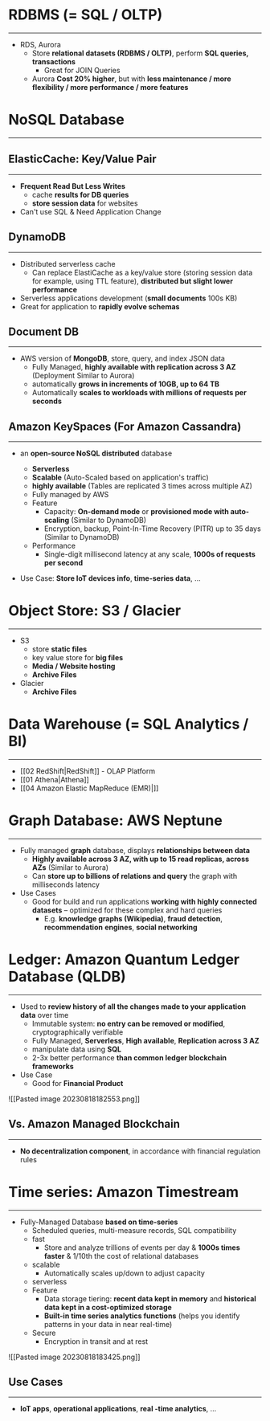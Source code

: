 # RDBMS (= SQL / OLTP)
---

* RDS, Aurora
	* Store **relational datasets (RDBMS / OLTP)**, perform **SQL queries, transactions**
		* Great for JOIN Queries
	* Aurora **Cost 20% higher**, but with **less maintenance / more flexibility / more performance / more features**


# NoSQL Database
---

## ElasticCache: Key/Value Pair
---

* **Frequent Read But Less Writes**
	* cache **results for DB queries**
	* **store session data** for websites
* Can't use SQL & Need Application Change

## DynamoDB
---

* Distributed serverless cache
	* Can replace ElastiCache as a key/value store (storing session data for example, using TTL feature), **distributed but slight lower performance**
* Serverless applications development (**small documents** 100s KB)
* Great for application to **rapidly evolve schemas**

## Document DB
---

* AWS version of **MongoDB**, store, query, and index JSON data
	* Fully Managed, **highly available with replication across 3 AZ** (Deployment Similar to Aurora)
	* automatically **grows in increments of 10GB, up to 64 TB**
	* Automatically **scales to workloads with millions of requests per seconds**

## Amazon KeySpaces (For Amazon Cassandra)
---

* an **open-source NoSQL distributed** database
	* **Serverless**
	* **Scalable** (Auto-Scaled based on application's traffic)
	* **highly available** (Tables are replicated 3 times across multiple AZ)
	* Fully managed by AWS
	* Feature
		* Capacity: **On-demand mode** or **provisioned mode with auto-scaling** (Similar to DynamoDB)
		* Encryption, backup, Point-In-Time Recovery (PITR) up to 35 days (Similar to DynamoDB)
	* Performance
		* Single-digit millisecond latency at any scale, **1000s of requests per second**

* Use Case: **Store IoT devices info**, **time-series data**, …
# Object Store: S3 / Glacier
---

* S3
	* store **static files**
	* key value store for **big files**
	* **Media / Website hosting**
	* **Archive Files**
* Glacier
	* **Archive Files**

# Data Warehouse (= SQL Analytics / BI)
---

* [[02 RedShift|RedShift]] - OLAP Platform
* [[01 Athena|Athena]]
* [[04 Amazon Elastic MapReduce (EMR)|]]
# Graph Database: AWS Neptune
---

* Fully managed **graph** database, displays **relationships between data**
	* **Highly available across 3 AZ, with up to 15 read replicas, across AZs** (Similar to Aurora)
	* Can **store up to billions of relations and query** the graph with milliseconds latency
* Use Cases
	* Good for build and run applications **working with highly connected datasets** – optimized for these complex and hard queries
		* E.g. **knowledge graphs (Wikipedia)**, **fraud detection**, **recommendation** **engines**, **social networking**

# Ledger: Amazon Quantum Ledger Database (QLDB)
---

* Used to **review history of all the changes made to your application data** over time
	* Immutable system: **no entry can be removed or modified**, cryptographically verifiable
	* Fully Managed, **Serverless**, **High available**, **Replication across 3 AZ**
	* manipulate data using **SQL**
	* 2-3x better performance **than common ledger blockchain frameworks**
* Use Case
	* Good for **Financial Product**

![[Pasted image 20230818182553.png]]

## Vs. Amazon Managed Blockchain
---

* **No decentralization component**, in accordance with financial regulation rules

# Time series: Amazon Timestream
---

* Fully-Managed Database **based on time-series**
	* Scheduled queries, multi-measure records, SQL compatibility
	* fast
		* Store and analyze trillions of events per day & **1000s times faster** & 1/10th the cost of relational databases
	* scalable
		* Automatically scales up/down to adjust capacity
	* serverless
	* Feature
		* Data storage tiering: **recent data kept in memory** and **historical data kept in a cost-optimized storage**
		* **Built-in time series analytics functions** (helps you identify patterns in your data in near real-time)
	* Secure
		* Encryption in transit and at rest

![[Pasted image 20230818183425.png]]

## Use Cases
---

* **IoT apps**, **operational applications**, **real -time analytics**, …